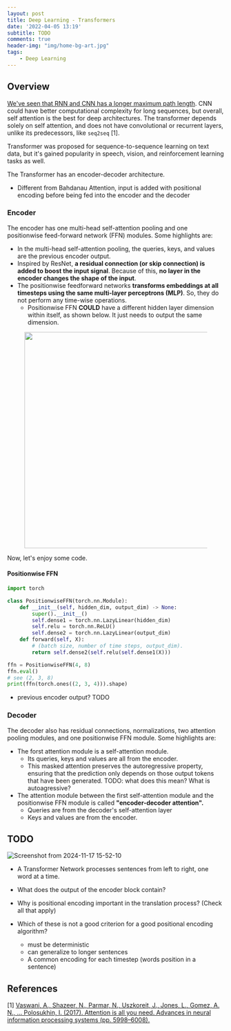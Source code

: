 ```yaml
---
layout: post
title: Deep Learning - Transformers
date: '2022-04-05 13:19'
subtitle: TODO
comments: true
header-img: "img/home-bg-art.jpg"
tags:
    - Deep Learning
---
```


## Overview

[We've seen that RNN and CNN has a longer maximum path length](./2022-03-28-deep-learning-multi-headed-self-attention.markdown). CNN could have better computational complexity for long sequences, but overall, self attention is the best for deep architectures. The transformer depends solely on self attention, and does not have convolutional or recurrent layers, unlike its predecessors, like `seq2seq` [1].

Transformer was proposed for sequence-to-sequence learning on text data, but it's gained popularity in speech, vision, and reinforcement learning tasks as well.

The Transformer has an encoder-decoder architecture.

- Different from Bahdanau Attention, input is added with positional encoding before being fed into the encoder and the decoder

### Encoder

The encoder has one multi-head self-attention pooling and one positionwise feed-forward network (FFN) modules. Some highlights are:

- In the multi-head self-attention pooling, the queries, keys, and values are the previous encoder output.
- Inspired by ResNet, **a residual connection (or skip connection) is added to boost the input signal**. Because of this, **no layer in the encoder changes the shape of the input**.
- The positionwise feedforward networks **transforms embeddings at all timesteps using the same multi-layer perceptrons (MLP)**. So, they do not perform any time-wise operations.
  - Positionwise FFN **COULD** have a different hidden layer dimension within itself, as shown below. It just needs to output the same dimension.

<div style="text-align: center;">
<p align="center">
    <figure>
        <img src="https://github.com/user-attachments/assets/195ef3b9-35fe-4c4d-a582-bcc9088c0f92" height="500" alt=""/>
    </figure>
</p>
</div>

Now, let's enjoy some code.

#### Positionwise FFN

```python
import torch

class PositionwiseFFN(torch.nn.Module):
    def __init__(self, hidden_dim, output_dim) -> None:
        super().__init__()
        self.dense1 = torch.nn.LazyLinear(hidden_dim)
        self.relu = torch.nn.ReLU()
        self.dense2 = torch.nn.LazyLinear(output_dim)
    def forward(self, X):
        # (batch size, number of time steps, output_dim).
        return self.dense2(self.relu(self.dense1(X)))

ffn = PositionwiseFFN(4, 8)
ffn.eval()
# see (2, 3, 8)
print(ffn(torch.ones((2, 3, 4))).shape)
```

- previous encoder output? TODO

### Decoder

The decoder also has residual connections, normalizations, two attention pooling modules, and one positionwise FFN module. Some highlights are:

- The forst attention module is a self-attention module.
  - Its queries, keys and values are all from the encoder.
  - This masked attention preserves the autoregressive property, ensuring that the prediction only depends on those output tokens that have been generated. TODO: what does this mean? What is autoagressive?
- The attention module between the first self-attention module and the positionwise FFN module is called **"encoder-decoder attention".**
  - Queries are from the decoder's self-attention layer
  - Keys and values are from the encoder.

## TODO

![Screenshot from 2024-11-17 15-52-10](https://github.com/user-attachments/assets/c293b115-a8f8-42a0-9589-fe6a1b200beb)

- A Transformer Network processes sentences from left to right, one word at a time.

- What does the output of the encoder block contain?
- Why is positional encoding important in the translation process? (Check all that apply)
- Which of these is not a good criterion for a good positional encoding algorithm?
  - must be deterministic
  - can generalize to longer sentences
  - A common encoding for each timestep (words position in a sentence)

##

## References

[1] [Vaswani, A., Shazeer, N., Parmar, N., Uszkoreit, J., Jones, L., Gomez, A. N., … Polosukhin, I. (2017). Attention is all you need. Advances in neural information processing systems (pp. 5998–6008).](https://arxiv.org/pdf/1706.03762)
